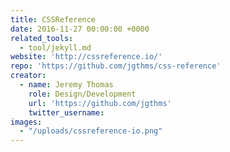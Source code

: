 ```yaml
---
title: CSSReference
date: 2016-11-27 00:00:00 +0000
related_tools:
  - tool/jekyll.md
website: 'http://cssreference.io/'
repo: 'https://github.com/jgthms/css-reference'
creator:
  - name: Jeremy Thomas
    role: Design/Development
    url: 'https://github.com/jgthms'
    twitter_username:
images:
  - "/uploads/cssreference-io.png"
---
```

